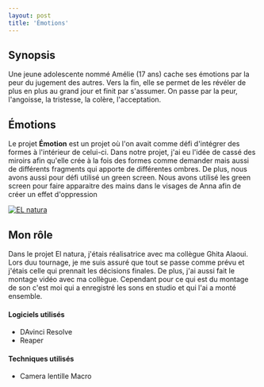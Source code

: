 ```yaml
---
layout: post
title: 'Émotions'
---
```




## Synopsis ##

Une jeune adolescente nommé Amélie (17 ans) cache ses émotions par la peur du jugement des autres. Vers la fin, elle se permet de les révéler de plus en plus au grand jour et finit par s'assumer. On passe par la peur, l'angoisse, la tristesse, la colère, l'acceptation.​


## Émotions ##

Le projet **Émotion** est un projet où l'on avait comme défi d'intégrer des formes à l'intérieur de celui-ci. Dans notre projet, j'ai eu l'idée de cassé des miroirs afin qu'elle crée à la fois des formes comme demander mais aussi de différents fragments qui apporte de différentes ombres. De plus, nous avons aussi pour défi utilisé un green screen. Nous avons utilisé les green screen pour faire apparaitre des mains dans le visages de Anna afin de créer un effet d'oppression 

[![EL natura](http://img.youtube.com/vi/AXPsNn52qlw/0.jpg)](https://www.youtube.com/watch?v=AXPsNn52qlw&feature=youtu.be)



## Mon rôle ##


Dans le projet El natura, j'étais réalisatrice avec ma collègue Ghita Alaoui. Lors duu tournage, je me suis assuré que tout se passe comme prévu et j'étais celle qui prennait les décisions finales. De plus, j'ai aussi fait le montage vidéo avec ma collègue. Cependant pour ce qui est du montage de son c'est moi qui a enregistré les sons en studio et qui l'ai a monté ensemble. 




#### Logiciels utilisés ####

- DAvinci Resolve
- Reaper


#### Techniques utilisés  ####

- Camera lentille Macro
